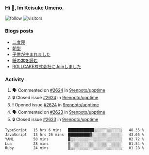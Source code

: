 ### Hi 👋, Im Keisuke Umeno.

<!--
**9renpoto/9renpoto** is a ✨ _special_ ✨ repository because its `README.md` (this file) appears on your GitHub profile.

Here are some ideas to get you started:

- 🔭 I’m currently working on ...
- 🌱 I’m currently learning ...
- 👯 I’m looking to collaborate on ...
- 🤔 I’m looking for help with ...
- 💬 Ask me about ...
- 📫 How to reach me: ...
- 😄 Pronouns: ...
- ⚡ Fun fact: ...
-->

![follow](https://img.shields.io/github/followers/9renpoto?label=Follow&style=social)
![visitors](https://komarev.com/ghpvc/?username=9renpoto&label=Profile%20views&color=0e75b6&style=flat)

### Blogs posts

<!-- BLOG-POST-LIST:START -->
- [二度寝](https://9renpoto.win/entry/2024/07/18/going_back_to_sleep)
- [朝型](https://9renpoto.win/entry/2024/05/29/im-an-early)
- [子供が生まれました](https://9renpoto.win/entry/2024/04/18/hello-world)
- [紙の本を読む](https://9renpoto.win/entry/2024/02/25/reading-papar-book)
- [ROLLCAKE株式会社にJoinしました](https://9renpoto.win/entry/2024/02/11/join)
<!-- BLOG-POST-LIST:END -->

### Activity

<!--START_SECTION:activity-->
1. 🗣 Commented on [#2624](https://github.com/9renpoto/upptime/issues/2624#issuecomment-2241098385) in [9renpoto/upptime](https://github.com/9renpoto/upptime)
2. 🔒 Closed issue [#2624](https://github.com/9renpoto/upptime/issues/2624) in [9renpoto/upptime](https://github.com/9renpoto/upptime)
3. ❗ Opened issue [#2624](https://github.com/9renpoto/upptime/issues/2624) in [9renpoto/upptime](https://github.com/9renpoto/upptime)
4. 🗣 Commented on [#2623](https://github.com/9renpoto/upptime/issues/2623#issuecomment-2241079608) in [9renpoto/upptime](https://github.com/9renpoto/upptime)
5. 🔒 Closed issue [#2623](https://github.com/9renpoto/upptime/issues/2623) in [9renpoto/upptime](https://github.com/9renpoto/upptime)
<!--END_SECTION:activity-->

<!--START_SECTION:waka-->

```txt
TypeScript   15 hrs 6 mins   ████████████░░░░░░░░░░░░░   48.35 %
JavaScript   13 hrs 26 mins  ██████████▓░░░░░░░░░░░░░░   43.05 %
YAML         50 mins         ▓░░░░░░░░░░░░░░░░░░░░░░░░   02.72 %
Lua          28 mins         ▒░░░░░░░░░░░░░░░░░░░░░░░░   01.54 %
Ruby         24 mins         ▒░░░░░░░░░░░░░░░░░░░░░░░░   01.28 %
```

<!--END_SECTION:waka-->
